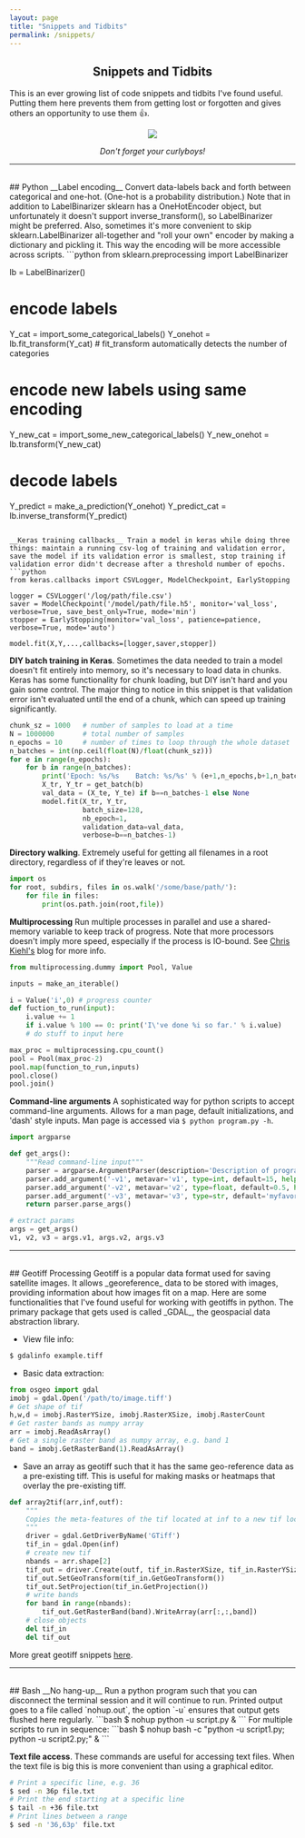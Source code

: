 ```yaml
---
layout: page
title: "Snippets and Tidbits"
permalink: /snippets/
---
```


<h2><center>Snippets and Tidbits</center></h2>

This is an ever growing list of code snippets and tidbits I've found useful.  Putting them here prevents them from getting lost or forgotten and gives others an opportunity to use them 👍.

<center><img src="banner2.jpg"></center>
<center><p><em>Don't forget your curlyboys!</em></p></center>

<hr>
<br />
## Python
__Label encoding__ Convert data-labels back and forth between categorical and one-hot. (One-hot is a probability distribution.) Note that in addition to LabelBinarizer sklearn has a OneHotEncoder object, but unfortunately it doesn't support inverse_transform(), so LabelBinarizer might be preferred.  Also, sometimes it's more convenient to skip sklearn.LabelBinarizer all-together and "roll your own" encoder by making a dictionary and pickling it.  This way the encoding will be more accessible across scripts.
```python
from sklearn.preprocessing import LabelBinarizer

lb = LabelBinarizer()
# encode labels
Y_cat = import_some_categorical_labels()
Y_onehot = lb.fit_transform(Y_cat)  # fit_transform automatically detects the number of categories
# encode new labels using same encoding
Y_new_cat = import_some_new_categorical_labels()
Y_new_onehot = lb.transform(Y_new_cat)
# decode labels
Y_predict = make_a_prediction(Y_onehot)
Y_predict_cat = lb.inverse_transform(Y_predict)
```

__Keras training callbacks__ Train a model in keras while doing three things: maintain a running csv-log of training and validation error, save the model if its validation error is smallest, stop training if validation error didn't decrease after a threshold number of epochs.
```python
from keras.callbacks import CSVLogger, ModelCheckpoint, EarlyStopping

logger = CSVLogger('/log/path/file.csv')
saver = ModelCheckpoint('/model/path/file.h5', monitor='val_loss', verbose=True, save_best_only=True, mode='min')
stopper = EarlyStopping(monitor='val_loss', patience=patience, verbose=True, mode='auto')

model.fit(X,Y,...,callbacks=[logger,saver,stopper])
```

__DIY batch training in Keras__.  Sometimes the data needed to train a model doesn't fit entirely into memory, so it's necessary to load data in chunks.  Keras has some functionality for chunk loading, but DIY isn't hard and you gain some control.  The major thing to notice in this snippet is that validation error isn't evaluated until the end of a chunk, which can speed up training significantly.
```python
chunk_sz = 1000   # number of samples to load at a time
N = 1000000       # total number of samples
n_epochs = 10     # number of times to loop through the whole dataset
n_batches = int(np.ceil(float(N)/float(chunk_sz)))
for e in range(n_epochs):
    for b in range(n_batches):
        print('Epoch: %s/%s    Batch: %s/%s' % (e+1,n_epochs,b+1,n_batches))
        X_tr, Y_tr = get_batch(b)
        val_data = (X_te, Y_te) if b==n_batches-1 else None
        model.fit(X_tr, Y_tr,
                  batch_size=128,
                  nb_epoch=1,
                  validation_data=val_data,
                  verbose=b==n_batches-1)
```

__Directory walking__. Extremely useful for getting all filenames in a root directory, regardless of if they're leaves or not.
```python
import os
for root, subdirs, files in os.walk('/some/base/path/'):
    for file in files:
        print(os.path.join(root,file))
```

__Multiprocessing__ Run multiple processes in parallel and use a shared-memory variable to keep track of progress.  Note that more processors doesn't imply more speed, especially if the process is IO-bound.  See <a href="http://chriskiehl.com/article/parallelism-in-one-line/">Chris Kiehl's</a> blog for more info.
```python
from multiprocessing.dummy import Pool, Value

inputs = make_an_iterable()

i = Value('i',0) # progress counter
def fuction_to_run(input):
    i.value += 1
    if i.value % 100 == 0: print('I\'ve done %i so far.' % i.value)
    # do stuff to input here

max_proc = multiprocessing.cpu_count()
pool = Pool(max_proc-2)
pool.map(function_to_run,inputs)
pool.close()
pool.join()
```

__Command-line arguments__ A sophisticated way for python scripts to accept command-line arguments.  Allows for a man page, default initializations, and 'dash' style inputs.  Man page is accessed via `$ python program.py -h`.
```python
import argparse

def get_args():
    """Read command-line input"""
    parser = argparse.ArgumentParser(description='Description of program.')
    parser.add_argument('-v1', metavar='v1', type=int, default=15, help='description of variable v1')
    parser.add_argument('-v2', metavar='v2', type=float, default=0.5, help='description of v2')
    parser.add_argument('-v3', metavar='v3', type=str, default='myfavoritestring', help='description of v3')
    return parser.parse_args()

# extract params
args = get_args()
v1, v2, v3 = args.v1, args.v2, args.v3
```
<hr>
<br />
## Geotiff Processing
Geotiff is a popular data format used for saving satellite images.  It allows _georeference_ data to be stored with images, providing information about how images fit on a map.  Here are some functionalities that I've found useful for working with geotiffs in python.  The primary package that gets used is called _GDAL_, the geospacial data abstraction library.

* View file info:
```bash
$ gdalinfo example.tiff
```
* Basic data extraction:
```python
from osgeo import gdal
imobj = gdal.Open('/path/to/image.tiff')
# Get shape of tif
h,w,d = imobj.RasterYSize, imobj.RasterXSize, imobj.RasterCount
# Get raster bands as numpy array
arr = imobj.ReadAsArray()
# Get a single raster band as numpy array, e.g. band 1
band = imobj.GetRasterBand(1).ReadAsArray()
```
* Save an array as geotiff such that it has the same geo-reference data as a pre-existing tiff.  This is useful for making masks or heatmaps that overlay the pre-existing tiff.
```python
def array2tif(arr,inf,outf):
    """
    Copies the meta-features of the tif located at inf to a new tif located at outf, where outf has a raster band defined by arr.
    """
    driver = gdal.GetDriverByName('GTiff')
    tif_in = gdal.Open(inf)
    # create new tif
    nbands = arr.shape[2]
    tif_out = driver.Create(outf, tif_in.RasterXSize, tif_in.RasterYSize, nbands, gdal.GDT_Byte)
    tif_out.SetGeoTransform(tif_in.GetGeoTransform())
    tif_out.SetProjection(tif_in.GetProjection())
    # write bands
    for band in range(nbands):
        tif_out.GetRasterBand(band).WriteArray(arr[:,:,band])
    # close objects
    del tif_in
    del tif_out
```

More great geotiff snippets [here](https://pcjericks.github.io/py-gdalogr-cookbook/).

<hr>
<br />
## Bash
__No hang-up__ Run a python program such that you can disconnect the terminal session and it will continue to run.  Printed output goes to a file called `nohup.out`, the option `-u` ensures that output gets flushed here regularly.
```bash
$ nohup python -u script.py &
```
For multiple scripts to run in sequence:
```bash
$ nohup bash -c "python -u script1.py; python -u script2.py;" &
```

__Text file access__.  These commands are useful for accessing text files.  When the text file is big this is more convenient than using a graphical editor.
```bash
# Print a specific line, e.g. 36
$ sed -n 36p file.txt
# Print the end starting at a specific line
$ tail -n +36 file.txt
# Print lines between a range
$ sed -n '36,63p' file.txt
```
